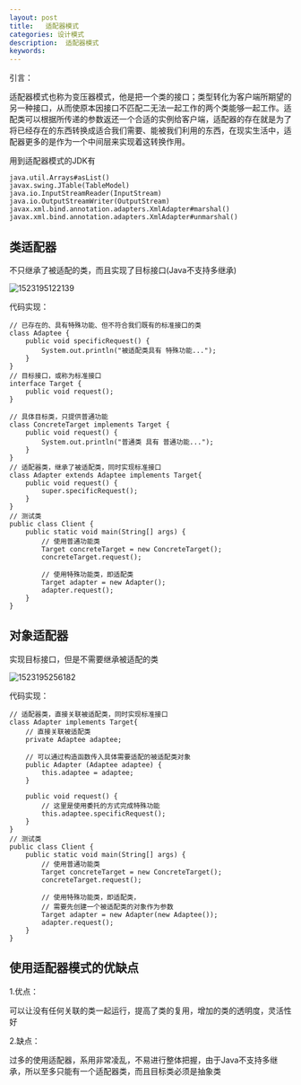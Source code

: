 ```yaml
---
layout: post
title:   适配器模式
categories: 设计模式
description:  适配器模式
keywords: 
---
```




引言：

适配器模式也称为变压器模式，他是把一个类的接口；类型转化为客户端所期望的另一种接口，从而使原本因接口不匹配二无法一起工作的两个类能够一起工作。适配类可以根据所传递的参数返还一个合适的实例给客户端，适配器的存在就是为了将已经存在的东西转换成适合我们需要、能被我们利用的东西，在现实生活中，适配器更多的是作为一个中间层来实现着这转换作用。

用到适配器模式的JDK有

```
java.util.Arrays#asList()
javax.swing.JTable(TableModel)
java.io.InputStreamReader(InputStream)
java.io.OutputStreamWriter(OutputStream)
javax.xml.bind.annotation.adapters.XmlAdapter#marshal()
javax.xml.bind.annotation.adapters.XmlAdapter#unmarshal()
```



## 类适配器

不只继承了被适配的类，而且实现了目标接口(Java不支持多继承)

![1523195122139](C:\Users\ADMINI~1\AppData\Local\Temp\1523195122139.png)

代码实现：

```
// 已存在的、具有特殊功能、但不符合我们既有的标准接口的类
class Adaptee {
	public void specificRequest() {
		System.out.println("被适配类具有 特殊功能...");
	}
}
// 目标接口，或称为标准接口
interface Target {
	public void request();
}

// 具体目标类，只提供普通功能
class ConcreteTarget implements Target {
	public void request() {
		System.out.println("普通类 具有 普通功能...");
	}
}
// 适配器类，继承了被适配类，同时实现标准接口
class Adapter extends Adaptee implements Target{
	public void request() {
		super.specificRequest();
	}
}
// 测试类
public class Client {
	public static void main(String[] args) {
		// 使用普通功能类
		Target concreteTarget = new ConcreteTarget();
		concreteTarget.request();
		
		// 使用特殊功能类，即适配类
		Target adapter = new Adapter();
		adapter.request();
	}
}
```



## 对象适配器

实现目标接口，但是不需要继承被适配的类

![1523195256182](C:\Users\ADMINI~1\AppData\Local\Temp\1523195256182.png)

代码实现：

```
// 适配器类，直接关联被适配类，同时实现标准接口
class Adapter implements Target{
	// 直接关联被适配类
	private Adaptee adaptee;
	
	// 可以通过构造函数传入具体需要适配的被适配类对象
	public Adapter (Adaptee adaptee) {
		this.adaptee = adaptee;
	}
	
	public void request() {
		// 这里是使用委托的方式完成特殊功能
		this.adaptee.specificRequest();
	}
}
// 测试类
public class Client {
	public static void main(String[] args) {
		// 使用普通功能类
		Target concreteTarget = new ConcreteTarget();
		concreteTarget.request();
		
		// 使用特殊功能类，即适配类，
		// 需要先创建一个被适配类的对象作为参数
		Target adapter = new Adapter(new Adaptee());
		adapter.request();
	}
}
```



## 使用适配器模式的优缺点

1.优点：

可以让没有任何关联的类一起运行，提高了类的复用，增加的类的透明度，灵活性好

2.缺点：

过多的使用适配器，系用非常凌乱，不易进行整体把握，由于Java不支持多继承，所以至多只能有一个适配器类，而且目标类必须是抽象类